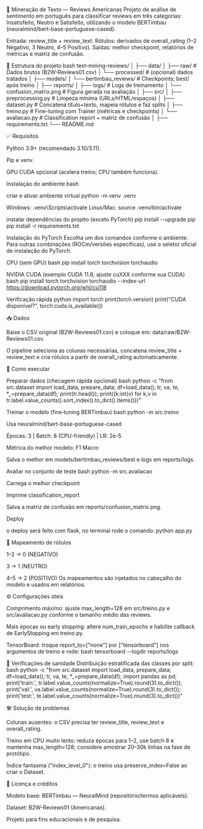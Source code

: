 📝 Mineração de Texto — Reviews Americanas
Projeto de análise de sentimento em português para classificar reviews em três categorias: Insatisfeito, Neutro e Satisfeito, utilizando o modelo BERTimbau (neuralmind/bert-base-portuguese-cased).

Entrada: review_title + review_text.
Rótulos: derivados de overall_rating (1–2 Negativo, 3 Neutro, 4–5 Positivo).
Saídas: melhor checkpoint, relatórios de métricas e matriz de confusão.

📂 Estrutura do projeto
bash
text-mining-reviews/
│
├── data/
│ ├── raw/ # Dados brutos (B2W-Reviews01.csv)
│ └── processed/ # (opcional) dados tratados
│
├── models/
│ └── bertimbau_reviews/ # Checkpoints; best/ após treino
│
├── reports/
│ ├── logs/ # Logs de treinamento
│ └── confusion_matrix.png # Figura gerada na avaliação
│
├── src/
│ ├── preprocessing.py # Limpeza mínima (URLs/HTML/espaços)
│ ├── dataset.py # Concatena título+texto, mapeia rótulos e faz splits
│ ├── treino.py # Fine-tuning com Trainer (métricas e checkpoints)
│ └── avaliacao.py # Classification report + matriz de confusão
│
├── requirements.txt
└── README.md

✅ Requisitos

Python 3.9+ (recomendado 3.10/3.11).

Pip e venv.

GPU CUDA opcional (acelera treino; CPU também funciona).

Instalação do ambiente
bash

criar e ativar ambiente virtual
python -m venv .venv

Windows: .venv\Scripts\activate
Linux/Mac:
source .venv/bin/activate

instalar dependências do projeto (exceto PyTorch)
pip install --upgrade pip
pip install -r requirements.txt

Instalação do PyTorch
Escolha um dos comandos conforme o ambiente. Para outras combinações (ROCm/versões específicas), use o seletor oficial de instalação do PyTorch.

CPU (sem GPU)
bash
pip install torch torchvision torchaudio

NVIDIA CUDA (exemplo CUDA 11.8; ajuste cuXXX conforme sua CUDA)
bash
pip install torch torchvision torchaudio --index-url https://download.pytorch.org/whl/cu118

Verificação rápida
python
import torch
print(torch.version)
print("CUDA disponível?", torch.cuda.is_available())

📥 Dados

Baixe o CSV original (B2W-Reviews01.csv) e coloque em: data/raw/B2W-Reviews01.csv.

O pipeline seleciona as colunas necessárias, concatena review_title + review_text e cria rótulos a partir de overall_rating automaticamente.

🚀 Como executar

Preparar dados (checagem rápida opcional)
bash
python -c "from src.dataset import load_data, prepare_data; df=load_data(); tr, va, te, *_=prepare_data(df); print(tr.head()); print({k:int(v) for k,v in tr.label.value_counts().sort_index().to_dict().items()})"

Treinar o modelo (fine‑tuning BERTimbau)
bash
python -m src.treino

Usa neuralmind/bert-base-portuguese-cased

Épocas: 3 | Batch: 8 (CPU-friendly) | LR: 2e-5

Métrica do melhor modelo: F1 Macro

Salva o melhor em models/bertimbau_reviews/best e logs em reports/logs.

Avaliar no conjunto de teste
bash
python -m src.avaliacao

Carrega o melhor checkpoint

Imprime classification_report

Salva a matriz de confusão em reports/confusion_matrix.png.


Deploy

o deploy será feito com flask, no terminal rode o comando:
python app.py

🧠 Mapeamento de rótulos

1–2 → 0 (NEGATIVO)

3 → 1 (NEUTRO)

4–5 → 2 (POSITIVO)
Os mapeamentos são injetados no cabeçalho do modelo e usados em relatórios.

⚙️ Configurações úteis

Comprimento máximo: ajuste max_length=128 em src/treino.py e src/avaliacao.py conforme o tamanho médio das reviews.

Mais épocas ou early stopping: altere num_train_epochs e habilite callback de EarlyStopping em treino.py.

TensorBoard: troque report_to=["none"] por ["tensorboard"] nos argumentos de treino e rode:
bash
tensorboard --logdir reports/logs

🧪 Verificações de sanidade
Distribuição estratificada das classes por split:
bash
python -c "from src.dataset import load_data, prepare_data; df=load_data(); tr, va, te, *_=prepare_data(df); import pandas as pd; print('train:', tr.label.value_counts(normalize=True).round(3).to_dict()); print('val:', va.label.value_counts(normalize=True).round(3).to_dict()); print('test:', te.label.value_counts(normalize=True).round(3).to_dict())"

🛠️ Solução de problemas

Colunas ausentes: o CSV precisa ter review_title, review_text e overall_rating.

Treino em CPU muito lento: reduza épocas para 1–2, use batch 8 e mantenha max_length=128; considere amostrar 20–30k linhas na fase de protótipo.

Índice fantasma ("index_level_0"): o treino usa preserve_index=False ao criar o Dataset.

📄 Licença e créditos

Modelo base: BERTimbau — NeuralMind (repositório/termos aplicáveis).

Dataset: B2W-Reviews01 (Americanas).

Projeto para fins educacionais e de pesquisa.